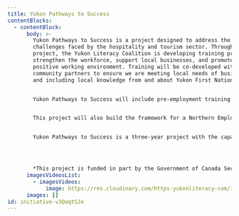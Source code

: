 ```yaml
---
title: Yukon Pathways to Success
contentBlocks:
  - contentBlock:
      body: >-
        Yukon Pathways to Success is a project designed to address the needs and
        challenges faced by the hospitality and tourism sector. Through this
        project, the Yukon Literacy Coalition is developing training programs to
        strengthen the workforce, support local businesses, and promote a
        positive working environment. Training will be co-developed with
        community partners to ensure we are meeting local needs of businesses
        and including local knowledge from and about Yukon First Nations.


        Yukon Pathways to Success will include pre-employment training to help people build and practice the skills needed to thrive in the hospitality and tourism sector. We will also be arranging training around diversity and inclusion to ensure that everyone feels and knows they are welcome in this sector.


        This project will also build the framework for a Northern Employer of Choice program. This program will be designed using feedback from employees, thereby ensuring that workers’ experiences and opinions are valued and that operators are aware of what people are looking for in an employer.


        Yukon Pathways to Success is a three-year project with the capacity for broad reach across the Yukon. We are excited to be working on this initiative to bolster and celebrate Yukon hospitality.




        *This project is funded in part by the Government of Canada Sectorial Initiatives Program.*
      imagesVideosList:
        - imagesVideos:
            image: https://res.cloudinary.com/https-yukonliteracy-com/image/upload/q_35/v1667508189/Wordmark_Bl_Rd_RGB_copy_eqzfnq.jpg
      images: []
id: initiative-v3QoqtSJe
---
```

